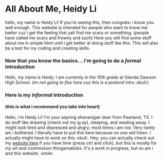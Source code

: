 <h1>All About Me, Heidy Li</h1>
<p>
hello, my name is Heidy Li! If you're seeing this, then congrats: i know you well enough. This website is intended for people who want to know me better cuz i get the feeling that yall find me scary or something. (people have called me scary and frowny and such)
Here you will find some stuff about me in simple html until i get better at doing stuff like this. This will also be a test for my coding and creating skills. 
</p>
<h3>Now that you know the basics... i'm going to do a <em>formal</em> introduction</h3>
<p>
  Hello, my name is Heidy. I am currently in the <em>10th grade</em> at <span style="color= blue;">Glenda Dawson High School</span>. <em>(im not going to flex here cuz this is a pretend intro :skull:)</em>
</p>
<h3>Here is my <span style="color= red;"><em>informal</em></span> introduction</h3>
<h4>(this is what i recommend you take into heart)</h4>
<p>
  Hello, i'm Heidy Li! I'm your aspring shenanigan doer from Pearland, TX. I do stuff like drawing (check out my ig ay), sleeping, and wasting away. I might look tired and depressed and angry; most times i am not. Very rarely am i bothered. I literally have to put this here because no one will listen. I actually might have to work on this :skull:. Hey, you can actually check out my <a href="https://heidyl.carrd.co/">website here</a> if you have time (press ctrl and click), but this is mostly for my art and commission thingamabobs. It's a work in progress, but so am i and this website. :smile:
</p>
